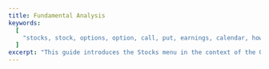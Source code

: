 ```yaml
---
title: Fundamental Analysis
keywords:
  [
    "stocks, stock, options, option, call, put, earnings, calendar, how-to, guide, scripts, fundamental, analysis, technical, behavioural, analyst, equity, research, api, sdk, application, python, notebook, jupyter",
  ]
excerpt: "This guide introduces the Stocks menu in the context of the OpenBB SDK."
---
```

